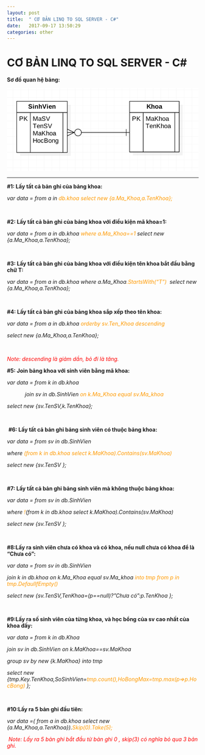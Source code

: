 ```yaml
---
layout: post
title:  " CƠ BẢN LINQ TO SQL SERVER - C#"
date:   2017-09-17 13:50:29
categories: other
---
```

<h1>CƠ BẢN LINQ TO SQL SERVER - C#</h1>
<p><b>Sơ đồ quan hệ bảng:</b></p>
<img src="/static/projects/db.png" alt="ERROR" />
<hr>
<p><strong>#1: Lấy tất cả bản ghi của bảng khoa:</strong></p>
<p><em>var data = from a in <span style="color: #ff9900;">db.khoa select new {a.Ma_Khoa,a.TenKhoa};</span></em></p>
<p>&nbsp;</p>
<p><strong>#2: Lấy tất cả bản ghi của bảng khoa với điều kiện m&atilde; khoa=1:</strong></p>
<p><em>var data = from a in db.khoa <span style="color: #ff9900;">where a.Ma_Khoa==1</span> select new {a.Ma_Khoa,a.TenKhoa};</em></p>
<p>&nbsp;</p>
<p><strong>#3: Lấy tất cả bản ghi của bảng khoa với điều kiện t&ecirc;n khoa bắt đầu bằng chữ T:</strong></p>
<p><em>var data = from a in db.khoa where a.Ma_Khoa<span style="color: #ff9900;">.StartsWith(&ldquo;T&rdquo;)</span> &nbsp;select new {a.Ma_Khoa,a.TenKhoa};</em></p>
<p>&nbsp;</p>
<p><strong>#4: Lấy tất cả bản ghi của bảng khoa sắp xếp theo t&ecirc;n khoa:</strong></p>
<p><em>var data = from a in db.khoa <span style="color: #ff9900;">orderby sv.Ten_Khoa descending</span></em></p>
<p><em>select new {a.Ma_Khoa,a.TenKhoa};</em></p>
<p><em>&nbsp;</em></p>
<p><span style="color: #ff0000;"><em>Note: descending l&agrave; giảm dần, bỏ đi l&agrave; tăng.</em></span></p>
<p><strong>#5: Join bảng khoa với sinh vi&ecirc;n bằng m&atilde; khoa:</strong></p>
<p><em>var data = from k in db.khoa </em></p>
<p><em>&nbsp;&nbsp;&nbsp;&nbsp;&nbsp;&nbsp;&nbsp;&nbsp;&nbsp;&nbsp;&nbsp; join sv in db.SinhVien <span style="color: #ff9900;">on k.Ma_Khoa equal sv.Ma_khoa</span></em></p>
<p><em>select new {sv.TenSV,k.TenKhoa};</em></p>
<p><em>&nbsp;</em></p>
<p><em>&nbsp;</em><strong>#6: Lấy tất cả bản ghi bảng sinh vi&ecirc;n c&oacute; thuộc bảng khoa:</strong></p>
<p><em>var data = from sv in db.SinhVien</em></p>
<p><em>where <span style="color: #ff9900;">(from k in db.khoa select k.MaKhoa).Contains(sv.MaKhoa)</span> </em></p>
<p><em>select new {sv.TenSV };</em></p>
<p>&nbsp;</p>
<p><strong>#7: Lấy tất cả bản ghi bảng sinh vi&ecirc;n m&agrave; kh&ocirc;ng thuộc bảng khoa:</strong></p>
<p><em>var data = from sv in db.SinhVien</em></p>
<p><em>where <span style="color: #ff9900;">!</span>(from k in db.khoa select k.MaKhoa).Contains(sv.MaKhoa) </em></p>
<p><em>select new {sv.TenSV };</em></p>
<p><em>&nbsp;</em></p>
<p><strong>#8:Lấy ra sinh vi&ecirc;n chưa c&oacute; khoa v&agrave; c&oacute; khoa, nếu null chưa c&oacute; khoa để l&agrave; &ldquo;Chưa c&oacute;&rdquo;:</strong></p>
<p><em>var data = from sv in db.SinhVien</em></p>
<p><em>join k in db.khoa on k.Ma_Khoa equal sv.Ma_khoa <span style="color: #ff9900;">into tmp from p in tmp.DefaulIfEmpty()</span></em></p>
<p><em>select new {sv.TenSV,TenKhoa=(p==null)?&rdquo;Chưa c&oacute;&rdquo;:p.TenKhoa };</em></p>
<p>&nbsp;</p>
<p><strong>#9:Lấy ra số sinh vi&ecirc;n của từng khoa, v&agrave; học bổng của sv cao nhất của khoa đấy:</strong></p>
<p><em>var data = from k in db.Khoa</em></p>
<p><em>join sv in db.SinhVien on k.MaKhoa==sv.MaKhoa</em></p>
<p><em>group sv by new {k.MaKhoa} into tmp</em></p>
<p><em>select new {tmp.Key.TenKhoa,SoSinhVien=<span style="color: #ff9900;">tmp.count(),HoBongMax=tmp.max(p=&gt;p.HocBong)</span> };</em></p>
<p>&nbsp;</p>
<p><strong>#10:Lấy ra 5 bản ghi đầu ti&ecirc;n:</strong></p>
<p><em>var data =( from a in db.khoa select new {a.Ma_Khoa,a.TenKhoa}).<span style="color: #ff9900;">Skip(0).Take(5);</span></em></p>
<p><em>&nbsp;</em><span style="color: #ff0000;"><em>Note: Lấy ra 5 bản ghi bắt đầu từ bản ghi 0 , skip(3) c&oacute; nghĩa bỏ qua 3 bản ghi.</em></span></p>